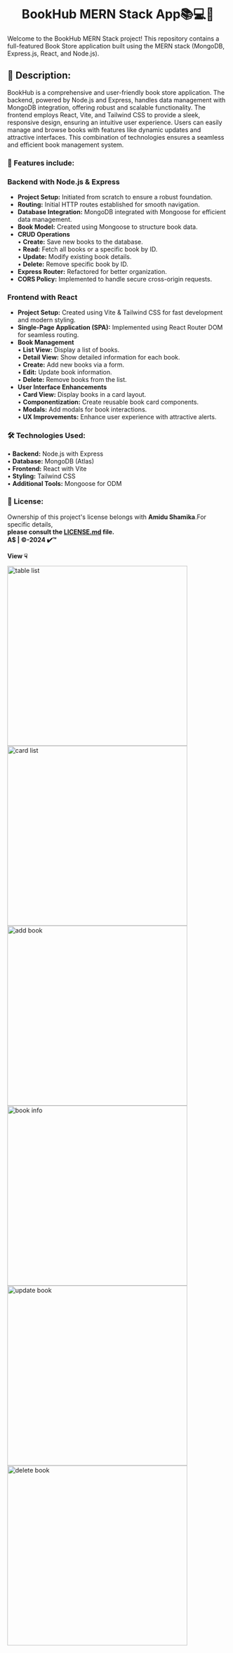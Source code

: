 <h1 align="center">BookHub MERN Stack App📚💻📄</h1>

Welcome to the BookHub MERN Stack project! This repository contains a full-featured Book Store application built using the MERN stack (MongoDB, Express.js, React, and Node.js).

## 🔰 Description:
BookHub is a comprehensive and user-friendly book store application. The backend, powered by Node.js and Express, handles data management with MongoDB integration, offering robust and scalable functionality. The frontend employs React, Vite, and Tailwind CSS to provide a sleek, responsive design, ensuring an intuitive user experience. Users can easily manage and browse books with features like dynamic updates and attractive interfaces. This combination of technologies ensures a seamless and efficient book management system.

### 🔑 Features include:

### Backend with Node.js & Express
- **Project Setup:** Initiated from scratch to ensure a robust foundation.
- **Routing:** Initial HTTP routes established for smooth navigation.
- **Database Integration:** MongoDB integrated with Mongoose for efficient data management.
- **Book Model:** Created using Mongoose to structure book data.
- **CRUD Operations**<br>
• **Create:** Save new books to the database.<br>
• **Read:** Fetch all books or a specific book by ID.<br>
• **Update:** Modify existing book details.<br>
• **Delete:** Remove specific book by ID.
- **Express Router:** Refactored for better organization.
- **CORS Policy:** Implemented to handle secure cross-origin requests.

### Frontend with React
- **Project Setup:** Created using Vite & Tailwind CSS for fast development and modern styling.
- **Single-Page Application (SPA):** Implemented using React Router DOM for seamless routing.
- **Book Management**<br>
• **List View:** Display a list of books.<br>
• **Detail View:** Show detailed information for each book.<br>
• **Create:** Add new books via a form.<br>
• **Edit:** Update book information.<br>
• **Delete:** Remove books from the list.<br>
- **User Interface Enhancements**<br>
• **Card View:** Display books in a card layout.<br>
• **Componentization:** Create reusable book card components.<br>
• **Modals:** Add modals for book interactions.<br>
• **UX Improvements:** Enhance user experience with attractive alerts.

### 🛠 Technologies Used:
• **Backend:** Node.js with Express<br>
• **Database:** MongoDB (Atlas)<br>
• **Frontend:** React with Vite<br>
• **Styling:** Tailwind CSS<br>
• **Additional Tools:** Mongoose for ODM

### 🔺 License:
Ownership of this project's license belongs with **Amidu Shamika**.For specific details,<br> 
**please consult the [LICENSE.md](https://github.com/Amidu99/BookHub-MERN-Stack/blob/main/LICENSE) file.** <br>
**A$ | ©️-2024 ✔️™️**

**View ☟**

<!-- ![11](https://github.com/user-attachments/assets/573d7fba-f908-4185-8189-755f584057b0)
![12](https://github.com/user-attachments/assets/ecd66dee-e0b2-4ca3-91b6-2ae6bdc7781b)
![13](https://github.com/user-attachments/assets/391382f4-1625-40d4-b1bd-779ce368fc3a)
![14](https://github.com/user-attachments/assets/df3fd52b-0951-49ae-be8d-0f3644472012)
![15](https://github.com/user-attachments/assets/18ba97bd-1399-4579-8d0c-46390e9b3ee3)
![16](https://github.com/user-attachments/assets/29ce774e-ce7b-4228-813f-0463a8432be6)-->
<img src="https://github.com/user-attachments/assets/573d7fba-f908-4185-8189-755f584057b0" width="410" alt="table list">
<img src="https://github.com/user-attachments/assets/ecd66dee-e0b2-4ca3-91b6-2ae6bdc7781b" width="410" alt="card list"><br>
<img src="https://github.com/user-attachments/assets/391382f4-1625-40d4-b1bd-779ce368fc3a" width="410" alt="add book">
<img src="https://github.com/user-attachments/assets/df3fd52b-0951-49ae-be8d-0f3644472012" width="410" alt="book info"><br>
<img src="https://github.com/user-attachments/assets/18ba97bd-1399-4579-8d0c-46390e9b3ee3" width="410" alt="update book">
<img src="https://github.com/user-attachments/assets/29ce774e-ce7b-4228-813f-0463a8432be6" width="410" alt="delete book">
